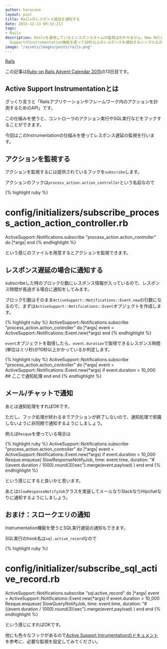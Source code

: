 ```yaml
---
author: haracane
layout: post
title: Railsのレスポンス遅延を通知する
date: 2015-12-13 09:32:21J
tags:
- Rails
description: Railsを運用しているとレスポンスタイムの監視は欠かせません。New Relicなどを使って監視している方が多いかと思いますが、今回はActive
  SupportのInstrumentation機能を使って10秒以上のレスポンスを通知するシンプルな方法をご紹介します。
image: "/assets/images/posts/rails.png"
---
```

<!-- tag_links -->
[Rails](/tags/rails/)

<!-- content -->
この記事は[Ruby on Rails Advent Calendar 2015](http://qiita.com/advent-calendar/2015/rails)の13日目です。

## Active Support Instrumentationとは

ざっくり言うと「Railsアプリケーションやフレームワーク内のアクションを計測するためのAPI」です。

この仕組みを使うと、コントローラのアクション実行やSQL実行などをフックすることができます。

今回はこのInstrumentationの仕組みを使ってレスポンス遅延の監視を行います。

## アクションを監視する

アクションを監視するには提供されているフックを`subscribe`します。

アクションのフックは`process_action.action_controller`という名前なので

{% highlight ruby %}
# config/initializers/subscribe_process_action_action_controller.rb
ActiveSupport::Notifications.subscribe "process_action.action_controller" do |*args|
end
{% endhighlight %}

という感じのファイルを用意するとアクションを監視できます。

## レスポンス遅延の場合に通知する

subscribeした時のブロック引数にレスポンス情報が入っているので、レスポンス時間が長過ぎる場合に通知をしてみます。

ブロック引数はそのまま`ActiveSupport::Notifications::Event.new`の引数になるので、まずは`ActiveSupport::Notifications::Event`オブジェクトを作成します。

{% highlight ruby %}
ActiveSupport::Notifications.subscribe "process_action.action_controller" do |*args|
  event = ActiveSupport::Notifications::Event.new(*args)
end
{% endhighlight %}

`event`オブジェクトを取得したら、`event.duration`で取得できるレスポンス時間(単位はミリ秒)が10秒以上かかっているか判定します。

{% highlight ruby %}
ActiveSupport::Notifications.subscribe "process_action.action_controller" do |*args|
  event = ActiveSupport::Notifications::Event.new(*args)
  if event.duration > 10_000
    ## ここで通知処理
  end
end
{% endhighlight %}

## メール/チャットで通知

あとは通知処理をすればOKです。

ただし、フック処理が終わるまでアクションが終了しないので、通知処理で邪魔しないように非同期で通知するようにしましょう。

例えば`Resque`を使っている場合は

{% highlight ruby %}
ActiveSupport::Notifications.subscribe "process_action.action_controller" do |*args|
  event = ActiveSupport::Notifications::Event.new(*args)
  if event.duration > 10_000
    Resque.enqueue(
      SlowResponseNotifyJob,
      time: event.time,
      duration: "#{(event.duration / 1000).round(3)}sec"}.merge(event.payload)
    )
  end
end
{% endhighlight %}

という感じにすると良いかと思います。

あとは`SlowResponseNotifyJob`クラスを実装してメールなりSlackなりHipchatなりに通知するようにしましょう。

## おまけ：スロークエリの通知

Instrumentation機能を使うとSQL実行遅延の通知もできます。

SQL実行のhook名は`sql.active_record`なので

{% highlight ruby %}
# config/initializer/subscribe_sql_active_record.rb
ActiveSupport::Notifications.subscribe "sql.active_record" do |*args|
  event = ActiveSupport::Notifications::Event.new(*args)
  if event.duration > 10_000
    Resque.enqueue(
      SlowQueryNotifyJob,
      time: event.time,
      duration: "#{(event.duration / 1000).round(3)}sec"}.merge(event.payload)
    )
  end
end
{% endhighlight %}

という感じにすればOKです。

他にも色々なフックがあるので[Active Support Intrumentationのドキュメント](http://edgeguides.rubyonrails.org/active_support_instrumentation.html)を参考に、必要な監視を設定してみてください。
